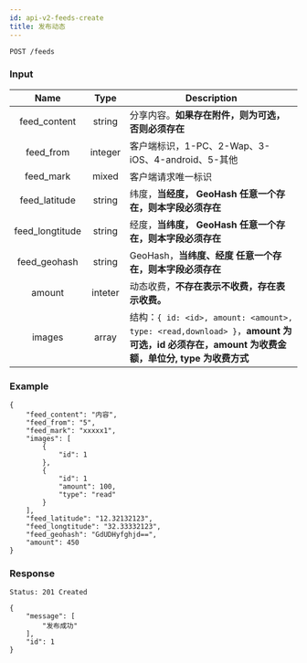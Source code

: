 ```yaml
---
id: api-v2-feeds-create
title: 发布动态
---
```


```
POST /feeds
```

### Input

| Name | Type | Description |
|:----:|:----:|----|
| feed_content | string | 分享内容。**如果存在附件，则为可选，否则必须存在** |
| feed_from | integer | 客户端标识，1-PC、2-Wap、3-iOS、4-android、5-其他 |
| feed_mark | mixed | 客户端请求唯一标识 |
| feed_latitude | string | 纬度，**当经度， GeoHash 任意一个存在，则本字段必须存在** |
| feed_longtitude | string | 经度，**当纬度， GeoHash 任意一个存在，则本字段必须存在** |
| feed_geohash | string | GeoHash，**当纬度、经度 任意一个存在，则本字段必须存在** |
| amount | inteter | 动态收费，**不存在表示不收费，存在表示收费。**|
| images | array | 结构：`{ id: <id>, amount: <amount>, type: <read,download> }`，**amount 为可选，id 必须存在，amount 为收费金额，单位分, type 为收费方式** |


### Example
```json5
{
    "feed_content": "内容",
    "feed_from": "5",
    "feed_mark": "xxxxx1",
    "images": [
        {
            "id": 1
        },
        {
            "id": 1
            "amount": 100,
            "type": "read"
        }
    ],
    "feed_latitude": "12.32132123",
    "feed_longtitude": "32.33332123",
    "feed_geohash": "GdUDHyfghjd==",
    "amount": 450
}
```

### Response

```
Status: 201 Created
```
```json5
{
    "message": [
        "发布成功"
    ],
    "id": 1
}
```
